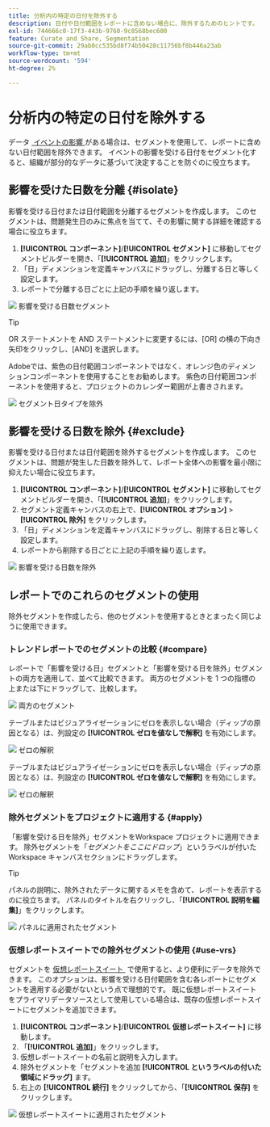 ```yaml
---
title: 分析内の特定の日付を除外する
description: 日付や日付範囲をレポートに含めない場合に、除外するためのヒントです。
exl-id: 744666c0-17f3-443b-9760-9c8568bec600
feature: Curate and Share, Segmentation
source-git-commit: 29ab0cc535bd8f74b50428c11756bf8b446a23ab
workflow-type: tm+mt
source-wordcount: '594'
ht-degree: 2%

---
```


# 分析内の特定の日付を除外する

データ [&#x200B; イベントの影響 &#x200B;](overview.md) がある場合は、セグメントを使用して、レポートに含めない日付範囲を除外できます。 イベントの影響を受ける日付をセグメント化すると、組織が部分的なデータに基づいて決定することを防ぐのに役立ちます。

## 影響を受けた日数を分離 {#isolate}

影響を受ける日付または日付範囲を分離するセグメントを作成します。 このセグメントは、問題発生日のみに焦点を当てて、その影響に関する詳細を確認する場合に役立ちます。

1. **[!UICONTROL コンポーネント]**/**[!UICONTROL セグメント]** に移動してセグメントビルダーを開き、「**[!UICONTROL 追加]**」をクリックします。
2. 「日」ディメンションを定義キャンバスにドラッグし、分離する日と等しく設定します。
3. レポートで分離する日ごとに上記の手順を繰り返します。

![&#x200B; 影響を受ける日数セグメント &#x200B;](assets/affected_days.jpg)

>[!TIP]
>
>OR ステートメントを AND ステートメントに変更するには、[OR] の横の下向き矢印をクリックし、[AND] を選択します。

Adobeでは、紫色の日付範囲コンポーネントではなく、オレンジ色のディメンションコンポーネントを使用することをお勧めします。 紫色の日付範囲コンポーネントを使用すると、プロジェクトのカレンダー範囲が上書きされます。

![&#x200B; セグメント日タイプを除外 &#x200B;](assets/exclude_segment_day_type.jpg)

## 影響を受ける日数を除外 {#exclude}

影響を受ける日付または日付範囲を除外するセグメントを作成します。 このセグメントは、問題が発生した日数を除外して、レポート全体への影響を最小限に抑えたい場合に役立ちます。

1. **[!UICONTROL コンポーネント]**/**[!UICONTROL セグメント]** に移動してセグメントビルダーを開き、「**[!UICONTROL 追加]**」をクリックします。
2. セグメント定義キャンバスの右上で、**[!UICONTROL オプション]** > **[!UICONTROL 除外]** をクリックします。
3. 「日」ディメンションを定義キャンバスにドラッグし、削除する日と等しく設定します。
4. レポートから削除する日ごとに上記の手順を繰り返します。

![&#x200B; 影響を受ける日数を除外 &#x200B;](assets/exclude_affected_days.jpg)

## レポートでのこれらのセグメントの使用

除外セグメントを作成したら、他のセグメントを使用するときとまったく同じように使用できます。

### トレンドレポートでのセグメントの比較 {#compare}

レポートで「影響を受ける日」セグメントと「影響を受ける日を除外」セグメントの両方を適用して、並べて比較できます。 両方のセグメントを 1 つの指標の上または下にドラッグして、比較します。

![&#x200B; 両方のセグメント &#x200B;](assets/affected_and_exclude.png)

テーブルまたはビジュアライゼーションにゼロを表示しない場合（ディップの原因となる）は、列設定の **[!UICONTROL ゼロを値なしで解釈]** を有効にします。

![&#x200B; ゼロの解釈 &#x200B;](assets/interpret_zero.png)

テーブルまたはビジュアライゼーションにゼロを表示しない場合（ディップの原因となる）は、列設定の **[!UICONTROL ゼロを値なしで解釈]** を有効にします。

![&#x200B; ゼロの解釈 &#x200B;](assets/interpret_zero.png)

### 除外セグメントをプロジェクトに適用する {#apply}

「影響を受ける日を除外」セグメントをWorkspace プロジェクトに適用できます。 除外セグメントを「*セグメントをここにドロップ*」というラベルが付いたWorkspace キャンバスセクションにドラッグします。

>[!TIP]
>
>パネルの説明に、除外されたデータに関するメモを含めて、レポートを表示するのに役立ちます。 パネルのタイトルを右クリックし、「**[!UICONTROL 説明を編集]**」をクリックします。

![&#x200B; パネルに適用されたセグメント &#x200B;](assets/exclude_segment_panel.jpg)

### 仮想レポートスイートでの除外セグメントの使用 {#use-vrs}

セグメントを [&#x200B; 仮想レポートスイート &#x200B;](/help/components/vrs/vrs-about.md) で使用すると、より便利にデータを除外できます。 このオプションは、影響を受ける日付範囲を含む各レポートにセグメントを適用する必要がないという点で理想的です。 既に仮想レポートスイートをプライマリデータソースとして使用している場合は、既存の仮想レポートスイートにセグメントを追加できます。

1. **[!UICONTROL コンポーネント]**/**[!UICONTROL 仮想レポートスイート]** に移動します。
2. 「**[!UICONTROL 追加]**」をクリックします。
3. 仮想レポートスイートの名前と説明を入力します。
4. 除外セグメントを「セグメントを追加 **[!UICONTROL というラベルの付いた領域にドラッグ]** ます。
5. 右上の **[!UICONTROL 続行]** をクリックしてから、「**[!UICONTROL 保存]** をクリックします。

![&#x200B; 仮想レポートスイートに適用されたセグメント &#x200B;](assets/exclude_segment_vrs.png)
